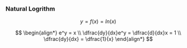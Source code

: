 ### Natural Logrithm

$$
    y = f(x) = ln(x)
$$

$$
    \begin{align*}
        e^y = x \\
        \dfrac{dy}{dx}e^y = \dfrac{d}{dx}x = 1 \\
        \dfrac{dy}{dx} = \dfrac{1}{x}
    \end{align*}
$$